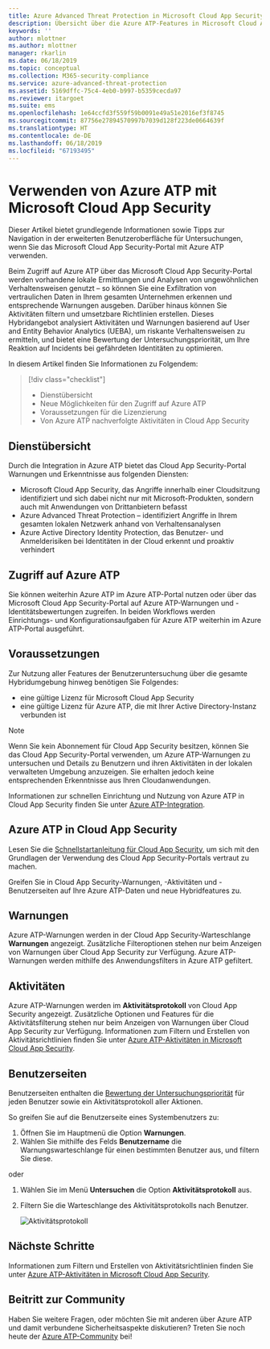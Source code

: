 ```yaml
---
title: Azure Advanced Threat Protection in Microsoft Cloud App Security | Microsoft-Dokumentation
description: Übersicht über die Azure ATP-Features in Microsoft Cloud App Security.
keywords: ''
author: mlottner
ms.author: mlottner
manager: rkarlin
ms.date: 06/18/2019
ms.topic: conceptual
ms.collection: M365-security-compliance
ms.service: azure-advanced-threat-protection
ms.assetid: 5169dffc-75c4-4eb0-b997-b5359cecda97
ms.reviewer: itargoet
ms.suite: ems
ms.openlocfilehash: 1e64ccfd3f559f59b0091e49a51e2016ef3f8745
ms.sourcegitcommit: 87756e27894570997b7039d128f223de0664639f
ms.translationtype: HT
ms.contentlocale: de-DE
ms.lasthandoff: 06/18/2019
ms.locfileid: "67193495"
---
```

# <a name="using-azure-atp-with-microsoft-cloud-app-security"></a>Verwenden von Azure ATP mit Microsoft Cloud App Security 


Dieser Artikel bietet grundlegende Informationen sowie Tipps zur Navigation in der erweiterten Benutzeroberfläche für Untersuchungen, wenn Sie das Microsoft Cloud App Security-Portal mit Azure ATP verwenden. 

Beim Zugriff auf Azure ATP über das Microsoft Cloud App Security-Portal werden vorhandene lokale Ermittlungen und Analysen von ungewöhnlichen Verhaltensweisen genutzt – so können Sie eine Exfiltration von vertraulichen Daten in Ihrem gesamten Unternehmen erkennen und entsprechende Warnungen ausgeben. Darüber hinaus können Sie Aktivitäten filtern und umsetzbare Richtlinien erstellen. Dieses Hybridangebot analysiert Aktivitäten und Warnungen basierend auf User and Entity Behavior Analytics (UEBA), um riskante Verhaltensweisen zu ermitteln, und bietet eine Bewertung der Untersuchungspriorität, um Ihre Reaktion auf Incidents bei gefährdeten Identitäten zu optimieren. 

In diesem Artikel finden Sie Informationen zu Folgendem:

> [!div class="checklist"]
> * Dienstübersicht
> * Neue Möglichkeiten für den Zugriff auf Azure ATP
> * Voraussetzungen für die Lizenzierung
> * Von Azure ATP nachverfolgte Aktivitäten in Cloud App Security

## <a name="service-overview"></a>Dienstübersicht

Durch die Integration in Azure ATP bietet das Cloud App Security-Portal Warnungen und Erkenntnisse aus folgenden Diensten:
- Microsoft Cloud App Security, das Angriffe innerhalb einer Cloudsitzung identifiziert und sich dabei nicht nur mit Microsoft-Produkten, sondern auch mit Anwendungen von Drittanbietern befasst
- Azure Advanced Threat Protection – identifiziert Angriffe in Ihrem gesamten lokalen Netzwerk anhand von Verhaltensanalysen
- Azure Active Directory Identity Protection, das Benutzer- und Anmelderisiken bei Identitäten in der Cloud erkennt und proaktiv verhindert

## <a name="access-azure-atp"></a>Zugriff auf Azure ATP

Sie können weiterhin Azure ATP im Azure ATP-Portal nutzen oder über das Microsoft Cloud App Security-Portal auf Azure ATP-Warnungen und -Identitätsbewertungen zugreifen. In beiden Workflows werden Einrichtungs- und Konfigurationsaufgaben für Azure ATP weiterhin im Azure ATP-Portal ausgeführt. 

## <a name="prerequisites"></a>Voraussetzungen

Zur Nutzung aller Features der Benutzeruntersuchung über die gesamte Hybridumgebung hinweg benötigen Sie Folgendes:
- eine gültige Lizenz für Microsoft Cloud App Security
- eine gültige Lizenz für Azure ATP, die mit Ihrer Active Directory-Instanz verbunden ist
 
>[!NOTE]
>Wenn Sie kein Abonnement für Cloud App Security besitzen, können Sie das Cloud App Security-Portal verwenden, um Azure ATP-Warnungen zu untersuchen und Details zu Benutzern und ihren Aktivitäten in der lokalen verwalteten Umgebung anzuzeigen. Sie erhalten jedoch keine entsprechenden Erkenntnisse aus Ihren Cloudanwendungen.

Informationen zur schnellen Einrichtung und Nutzung von Azure ATP in Cloud App Security finden Sie unter [Azure ATP-Integration](https://docs.microsoft.com/cloud-app-security/aatp-integration/enable-azure-advanced-threat-protection).  
 
## <a name="azure-atp-in-cloud-app-security"></a>Azure ATP in Cloud App Security 

Lesen Sie die [Schnellstartanleitung für Cloud App Security](https://docs.microsoft.com/cloud-app-security/getting-started-with-cloud-app-security), um sich mit den Grundlagen der Verwendung des Cloud App Security-Portals vertraut zu machen. 

Greifen Sie in Cloud App Security-Warnungen, -Aktivitäten und -Benutzerseiten auf Ihre Azure ATP-Daten und neue Hybridfeatures zu. 

## <a name="alerts"></a>Warnungen

Azure ATP-Warnungen werden in der Cloud App Security-Warteschlange **Warnungen** angezeigt. Zusätzliche Filteroptionen stehen nur beim Anzeigen von Warnungen über Cloud App Security zur Verfügung. Azure ATP-Warnungen werden mithilfe des Anwendungsfilters in Azure ATP gefiltert. 


## <a name="activities"></a>Aktivitäten

Azure ATP-Warnungen werden im **Aktivitätsprotokoll** von Cloud App Security angezeigt. Zusätzliche Optionen und Features für die Aktivitätsfilterung stehen nur beim Anzeigen von Warnungen über Cloud App Security zur Verfügung. Informationen zum Filtern und Erstellen von Aktivitätsrichtlinien finden Sie unter [Azure ATP-Aktivitäten in Microsoft Cloud App Security](https://docs.microsoft.com/azure-advanced-threat-protection/atp-activities-filtering-mcas).  

## <a name="user-pages"></a>Benutzerseiten 

Benutzerseiten enthalten die [Bewertung der Untersuchungspriorität](https://docs.microsoft.com/cloud-app-security/tutorial-ueba) für jeden Benutzer sowie ein Aktivitätsprotokoll aller Aktionen. 

So greifen Sie auf die Benutzerseite eines Systembenutzers zu:
1. Öffnen Sie im Hauptmenü die Option **Warnungen**.
1. Wählen Sie mithilfe des Felds **Benutzername** die Warnungswarteschlange für einen bestimmten Benutzer aus, und filtern Sie diese.

 oder

1. Wählen Sie im Menü **Untersuchen** die Option **Aktivitätsprotokoll** aus. 
1. Filtern Sie die Warteschlange des Aktivitätsprotokolls nach Benutzer. 

    ![Aktivitätsprotokoll](media/atp-mcas-activity-filter.png)

## <a name="next-steps"></a>Nächste Schritte

Informationen zum Filtern und Erstellen von Aktivitätsrichtlinien finden Sie unter [Azure ATP-Aktivitäten in Microsoft Cloud App Security](https://docs.microsoft.com/azure-advanced-threat-protection/atp-activities-filtering-mcas). 
  
## <a name="join-the-community"></a>Beitritt zur Community

Haben Sie weitere Fragen, oder möchten Sie mit anderen über Azure ATP und damit verbundene Sicherheitsaspekte diskutieren? Treten Sie noch heute der [Azure ATP-Community](https://techcommunity.microsoft.com/t5/Azure-Advanced-Threat-Protection/bd-p/AzureAdvancedThreatProtection) bei!




